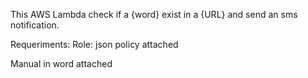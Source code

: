 This AWS Lambda check if a {word} exist in a {URL}
and send an sms notification.

Requeriments:
Role: json policy attached

Manual in word attached
